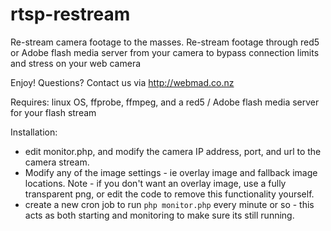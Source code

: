 # rtsp-restream
Re-stream camera footage to the masses. Re-stream footage through red5 or Adobe flash media server from your camera to bypass connection limits and stress on your web camera

Enjoy!
Questions? Contact us via http://webmad.co.nz

Requires:
linux OS, ffprobe, ffmpeg, and a red5 / Adobe flash media server for your flash stream

Installation: 
 - edit monitor.php, and modify the camera IP address, port, and url to the camera stream.
 - Modify any of the image settings - ie overlay image and fallback image locations. Note - if you don't want an overlay image, use a fully transparent png, or edit the code to remove this functionality yourself.
 - create a new cron job to run `php monitor.php` every minute or so - this acts as both starting and monitoring to make sure its still running.